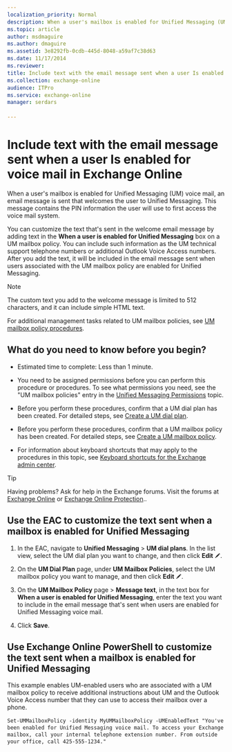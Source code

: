```yaml
---
localization_priority: Normal
description: When a user's mailbox is enabled for Unified Messaging (UM) voice mail, an email message is sent that welcomes the user to Unified Messaging. This message contains the PIN information the user will use to first access the voice mail system.
ms.topic: article
author: msdmaguire
ms.author: dmaguire
ms.assetid: 3e8292fb-0cdb-445d-8048-a59af7c38d63
ms.date: 11/17/2014
ms.reviewer: 
title: Include text with the email message sent when a user Is enabled for voice mail in Exchange Online
ms.collection: exchange-online
audience: ITPro
ms.service: exchange-online
manager: serdars

---
```


# Include text with the email message sent when a user Is enabled for voice mail in Exchange Online

When a user's mailbox is enabled for Unified Messaging (UM) voice mail, an email message is sent that welcomes the user to Unified Messaging. This message contains the PIN information the user will use to first access the voice mail system.

You can customize the text that's sent in the welcome email message by adding text in the **When a user is enabled for Unified Messaging** box on a UM mailbox policy. You can include such information as the UM technical support telephone numbers or additional Outlook Voice Access numbers. After you add the text, it will be included in the email message sent when users associated with the UM mailbox policy are enabled for Unified Messaging.

> [!NOTE]
> The custom text you add to the welcome message is limited to 512 characters, and it can include simple HTML text.

For additional management tasks related to UM mailbox policies, see [UM mailbox policy procedures](um-mailbox-policy-procedures.md).

## What do you need to know before you begin?

- Estimated time to complete: Less than 1 minute.

- You need to be assigned permissions before you can perform this procedure or procedures. To see what permissions you need, see the "UM mailbox policies" entry in the [Unified Messaging Permissions](https://technet.microsoft.com/library/d326c3bc-8f33-434a-bf02-a83cc26a5498.aspx) topic.

- Before you perform these procedures, confirm that a UM dial plan has been created. For detailed steps, see [Create a UM dial plan](../../voice-mail-unified-messaging/connect-voice-mail-system/create-um-dial-plan.md).

- Before you perform these procedures, confirm that a UM mailbox policy has been created. For detailed steps, see [Create a UM mailbox policy](create-um-mailbox-policy.md).

- For information about keyboard shortcuts that may apply to the procedures in this topic, see [Keyboard shortcuts for the Exchange admin center](../../accessibility/keyboard-shortcuts-in-admin-center.md).

> [!TIP]
> Having problems? Ask for help in the Exchange forums. Visit the forums at [Exchange Online](https://go.microsoft.com/fwlink/p/?linkId=267542) or [Exchange Online Protection](https://go.microsoft.com/fwlink/p/?linkId=285351)..

## Use the EAC to customize the text sent when a mailbox is enabled for Unified Messaging

1. In the EAC, navigate to **Unified Messaging** \> **UM dial plans**. In the list view, select the UM dial plan you want to change, and then click **Edit** ![Edit icon](../../media/ITPro_EAC_EditIcon.gif).

2. On the **UM Dial Plan** page, under **UM Mailbox Policies**, select the UM mailbox policy you want to manage, and then click **Edit** ![Edit icon](../../media/ITPro_EAC_EditIcon.gif).

3. On the **UM Mailbox Policy** page \> **Message text**, in the text box for **When a user is enabled for Unified Messaging**, enter the text you want to include in the email message that's sent when users are enabled for Unified Messaging voice mail.

4. Click **Save**.

## Use Exchange Online PowerShell to customize the text sent when a mailbox is enabled for Unified Messaging

This example enables UM-enabled users who are associated with a UM mailbox policy to receive additional instructions about UM and the Outlook Voice Access number that they can use to access their mailbox over a phone.

```
Set-UMMailboxPolicy -identity MyUMMailboxPolicy -UMEnabledText "You've been enabled for Unified Messaging voice mail. To access your Exchange mailbox, call your internal telephone extension number. From outside your office, call 425-555-1234."
```

